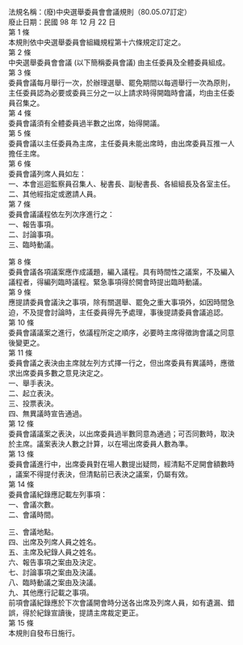 法規名稱：(廢)中央選舉委員會會議規則（80.05.07訂定）  
廢止日期：民國 98 年 12 月 22 日  
第 1 條  
本規則依中央選舉委員會組織規程第十六條規定訂定之。  
第 2 條  
中央選舉委員會會議 (以下簡稱委員會議) 由主任委員及全體委員組成。  
第 3 條  
委員會議每月舉行一次，於辦理選舉、罷免期間以每週舉行一次為原則，  
主任委員認為必要或委員三分之一以上請求時得開臨時會議，均由主任委  
員召集之。  
第 4 條  
委員會議須有全體委員過半數之出席，始得開議。  
第 5 條  
委員會議以主任委員為主席，主任委員未能出席時，由出席委員互推一人  
擔任主席。  
第 6 條  
委員會議列席人員如左：  
一、本會巡迴監察員召集人、秘書長、副秘書長、各組組長及各室主任。  
二、其他經指定或邀請人員。  
第 7 條  
委員會議議程依左列次序進行之：  
一、報告事項。  
二、討論事項。  
三、臨時動議。  


第 8 條  
委員會議各項議案應作成議題，編入議程。具有時間性之議案，不及編入  
議程者，得編列臨時議程。緊急事項得於開會時提出臨時動議。  
第 9 條  
應提請委員會議決之事項，除有關選舉、罷免之重大事項外，如因時間急  
迫，不及提會討論時，主任委員得先予處理，事後提請委員會議追認。  
第 10 條  
委員會議議案之進行，依議程所定之順序，必要時主席得徵詢會議之同意  
後變更之。  
第 11 條  
委員會議之表決由主席就左列方式擇一行之，但出席委員有異議時，應徵  
求出席委員多數之意見決定之。  
一、舉手表決。  
二、起立表決。  
三、投票表決。  
四、無異議時宣告通過。  
第 12 條  
委員會議議案之表決，以出席委員過半數同意為通過；可否同數時，取決  
於主席。議案表決人數之計算，以在場出席委員人數為準。  
第 13 條  
委員會議進行中，出席委員對在場人數提出疑問，經清點不足開會額數時  
，議案不得提付表決，但清點前已表決之議案，仍屬有效。  
第 14 條  
委員會議紀錄應記載左列事項：  
一、會議次數。  
二、會議時間。  


三、會議地點。  
四、出席及列席人員之姓名。  
五、主席及紀錄人員之姓名。  
六、報告事項之案由及決定。  
七、討論事項之案由及決議。  
八、臨時動議之案由及決議。  
九、其他應行記載之事項。  
前項會議紀錄應於下次會議開會時分送各出席及列席人員，如有遺漏、錯  
誤，得於紀錄宣讀後，提請主席裁定更正。  
第 15 條  
本規則自發布日施行。  


